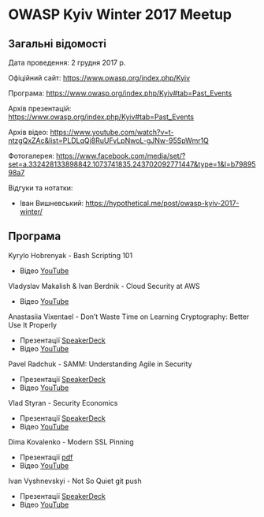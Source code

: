# OWASP Kyiv Winter 2017 Meetup

## Загальні відомості 

Дата проведення: 2 грудня 2017 р.

Офіційний сайт: https://www.owasp.org/index.php/Kyiv

Програма: https://www.owasp.org/index.php/Kyiv#tab=Past_Events

Архів презентацій: https://www.owasp.org/index.php/Kyiv#tab=Past_Events

Архів відео: https://www.youtube.com/watch?v=t-ntzgQxZAc&list=PLDLqQj8RuUFvLpNwoL-gJNw-95SpWmr1Q

Фотогалерея: https://www.facebook.com/media/set/?set=a.332428133898842.1073741835.243702092771447&type=1&l=b7989598a7

Відгуки та нотатки:
- Іван Вишневський: https://hypothetical.me/post/owasp-kyiv-2017-winter/

## Програма

Kyrylo Hobrenyak - Bash Scripting 101
- Відео [YouTube](https://youtu.be/t-ntzgQxZAc)

Vladyslav Makalish & Ivan Berdnik - Cloud Security at AWS
- Відео [YouTube](https://youtu.be/aky7ZYvzCpo)

Anastasiia Vixentael - Don’t Waste Time on Learning Cryptography: Better Use It Properly
- Презентації [SpeakerDeck](https://speakerdeck.com/vixentael/dont-waste-time-on-learning-cryptography-better-use-it-properly)
- Відео [YouTube](https://youtu.be/SfuN-r3FpdY)

Pavel Radchuk - SAMM: Understanding Agile in Security
- Презентації [SpeakerDeck](https://speakerdeck.com/owaspkyiv/pavel-radchuk-samm-understanding-agile-in-security)
- Відео [YouTube](https://youtu.be/nOrlK4p7QA8)

Vlad Styran - Security Economics
- Презентації [SpeakerDeck](https://speakerdeck.com/sapran/vlad-styran-security-economics)
- Відео [YouTube](https://youtu.be/vZAldeJ-_rw)

Dima Kovalenko - Modern SSL Pinning
- Презентації [pdf](https://kov4l3nko.github.io/blog/2017-12-02-owasp-kyiv-winter-2017/KyivOWASP2017.pdf)
- Відео [YouTube](https://youtu.be/MeZINw4GnGM)

Ivan Vyshnevskyi - Not So Quiet git push
- Презентації [SpeakerDeck](https://speakerdeck.com/owaspkyiv/ivan-vyshnevskyi-not-so-quiet-git-push)
- Відео [YouTube](https://youtu.be/IOgaqMctP_g)